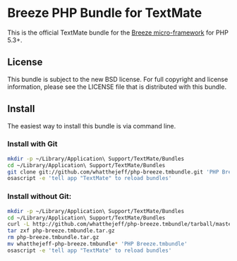 Breeze PHP Bundle for TextMate
==============================

This is the official TextMate bundle for the [Breeze micro-framework](http://www.breezephp.com/) for PHP 5.3+.

License
-------

This bundle is subject to the new BSD license.  For full copyright and license information, please see the LICENSE file that is distributed with this bundle.

Install
-------

The easiest way to install this bundle is via command line.

### Install with Git

``` sh
mkdir -p ~/Library/Application\ Support/TextMate/Bundles
cd ~/Library/Application\ Support/TextMate/Bundles
git clone git://github.com/whatthejeff/php-breeze.tmbundle.git 'PHP Breeze.tmbundle'
osascript -e 'tell app "TextMate" to reload bundles'
```

### Install without Git:

``` sh
mkdir -p ~/Library/Application\ Support/TextMate/Bundles
cd ~/Library/Application\ Support/TextMate/Bundles
curl -L http://github.com/whatthejeff/php-breeze.tmbundle/tarball/master -o php-breeze.tmbundle.tar.gz
tar zxf php-breeze.tmbundle.tar.gz
rm php-breeze.tmbundle.tar.gz
mv whatthejeff-php-breeze.tmbundle* 'PHP Breeze.tmbundle'
osascript -e 'tell app "TextMate" to reload bundles'
```
